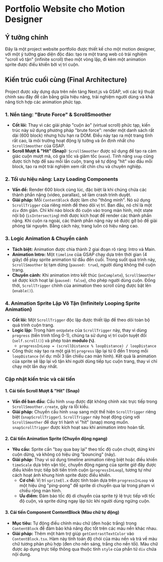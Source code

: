 # Portfolio Website cho Motion Designer

## Ý tưởng chính

Đây là một project website portfolio được thiết kế cho một motion designer, với một ý tưởng giao diện độc đáo: tạo ra một trang web có trải nghiệm "scroll vô tận" (infinite scroll) theo một vòng lặp, đi kèm một animation sprite được điều khiển bởi vị trí cuộn.

## Kiến trúc cuối cùng (Final Architecture)

Project được xây dựng dựa trên nền tảng Next.js và GSAP, với các kỹ thuật chính sau đây để cân bằng giữa hiệu năng, trải nghiệm người dùng và khả năng tích hợp các animation phức tạp.

### 1. Nền tảng: "Brute Force" & ScrollSmoother

-   **Cốt lõi:** Thay vì các giải pháp "cuộn ảo" (virtual scroll) phức tạp, kiến trúc này sử dụng phương pháp "brute force": render một danh sách rất dài (600 block) nhưng hữu hạn ra DOM. Điều này tạo ra một trang tĩnh rất cao, là môi trường hoạt động lý tưởng và ổn định nhất cho `ScrollSmoother` của GSAP.
-   **Scroll Mượt & "Hít" (Snap):** `ScrollSmoother` được sử dụng để tạo ra cảm giác cuộn mượt mà, có gia tốc và giảm tốc (`ease`). Tính năng `snap` cũng được tích hợp để sau mỗi lần cuộn, trang sẽ tự động "hít" vào đầu mỗi block, tạo ra một trải nghiệm xem rất chỉn chu và chuyên nghiệp.

### 2. Tối ưu hiệu năng: Lazy Loading Components

-   **Vấn đề:** Render 600 block cùng lúc, đặc biệt là khi chúng chứa các thành phần nặng (video, parallax), sẽ làm crash trình duyệt.
-   **Giải pháp:** Mỗi `ContentBlock` được làm cho "thông minh". Nó sử dụng `ScrollTrigger` của riêng mình để theo dõi vị trí. Ban đầu, nó chỉ là một `div` đơn giản. Chỉ khi nào block đó cuộn vào trong màn hình, một state nội bộ (`isIntersecting`) mới được kích hoạt để render các thành phần nặng. Khi cuộn ra ngoài, các thành phần nặng này sẽ được gỡ bỏ để giải phóng tài nguyên. Bằng cách này, trang luôn có hiệu năng cao.

### 3. Logic Animation & Chuyển cảnh

-   **Tách biệt:** Animation được chia thành 2 giai đoạn rõ ràng: Intro và Main.
-   **Animation Intro:** Một `timeline` của GSAP chạy dựa trên thời gian (4 giây) để play sprite animation từ đầu đến cuối. Trong suốt quá trình này, `ScrollSmoother` bị tạm dừng (`paused: true`), người dùng không thể cuộn trang.
-   **Chuyển cảnh:** Khi animation intro kết thúc (`onComplete`), `ScrollSmoother` sẽ được kích hoạt lại (`paused: false`), cho phép người dùng cuộn. Đồng thời, `ScrollTrigger` chính của animation theo scroll cũng được bật lên (`enable()`).

### 4. Animation Sprite Lặp Vô Tận (Infinitely Looping Sprite Animation)

-   **Cốt lõi:** Một `ScrollTrigger` độc lập được thiết lập để theo dõi toàn bộ quá trình cuộn trang.
-   **Logic lặp:** Trong hàm `onUpdate` của `ScrollTrigger` này, thay vì dùng `progress` (tiến trình tổng 0-1), chúng ta sử dụng vị trí cuộn tuyệt đối (`self.scroll()`) và phép toán **modulo (`%`)**.
    -   `progressInLoop = (scrollDistance % loopDistance) / loopDistance`
-   Công thức này tạo ra một giá trị `progress` lặp lại từ 0 đến 1 trong mỗi `loopDistance` (ví dụ: mỗi 3 lần chiều cao màn hình). Kết quả là animation của sprite sẽ lặp lại vô tận khi người dùng tiếp tục cuộn trang, thay vì chỉ chạy một lần duy nhất.

### Cập nhật kiến trúc và cải tiến

#### 1. Cải tiến Scroll Mượt & "Hít" (Snap)

-   **Vấn đề ban đầu:** Cấu hình `snap` được đặt không chính xác trực tiếp trong `ScrollSmoother.create`, gây ra lỗi kiểu.
-   **Giải pháp:** Chuyển cấu hình `snap` sang một thể hiện `ScrollTrigger` riêng biệt (`snapScrollTrigger`). `ScrollTrigger` này hoạt động cùng với `ScrollSmoother` để duy trì hành vi "hít" (snap) mong muốn. `snapScrollTrigger` được kích hoạt sau khi animation intro hoàn tất.

#### 2. Cải tiến Animation Sprite (Chuyển động ngang)

-   **Yêu cầu:** Sprite cần "bay qua bay lại" theo tốc độ cuộn chuột, dừng khi cuộn dừng, và không có hiệu ứng "bouncing" (nảy).
-   **Giải pháp:** Thay vì sử dụng timeline animation riêng biệt hoặc điều khiển `timeScale` dựa trên vận tốc, chuyển động ngang của sprite giờ đây được điều khiển trực tiếp bởi tiến trình cuộn (`progressInLoop`), tương tự như cách hoạt ảnh khung hình sprite được điều khiển.
    -   **Cơ chế:** Vị trí `spriteEl.x` được tính toán dựa trên `progressInLoop` và một hiệu ứng "ping-pong" để sprite di chuyển qua lại trong phạm vi chiều rộng màn hình.
    -   **Ưu điểm:** Đảm bảo tốc độ di chuyển của sprite tỷ lệ trực tiếp với tốc độ cuộn, và sprite dừng ngay lập tức khi người dùng ngừng cuộn.

#### 3. Cải tiến Component ContentBlock (Màu chữ tự động)

-   **Mục tiêu:** Tự động điều chỉnh màu chữ (đen hoặc trắng) trong `ContentBlock` để đảm bảo khả năng đọc tốt trên các màu nền khác nhau.
-   **Giải pháp:** Thêm một hàm trợ giúp `getContrastTextColor` vào `ContentBlock.tsx`. Hàm này tính toán độ chói của màu nền và trả về màu chữ tương phản phù hợp (đen cho nền sáng, trắng cho nền tối). Màu chữ được áp dụng trực tiếp thông qua thuộc tính `style` của phần tử `div` chứa nội dung.